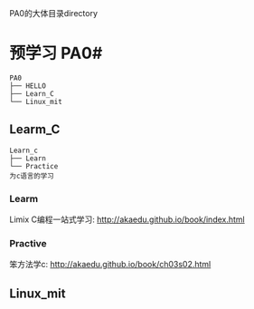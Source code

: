 PA0的大体目录directory

# 预学习 PA0#
	PA0
	├── HELLO
	├── Learn_C
	└── Linux_mit
## Learm_C
	Learn_c
	├── Learn
	└── Practice
	为c语言的学习
### Learm

Limix C编程一站式学习: http://akaedu.github.io/book/index.html

### Practive

笨方法学c: http://akaedu.github.io/book/ch03s02.html

## Linux_mit
	
[mit公开课]: https://missing-semester-cn.github.io/2020/a
[b站视频]: https://www.bilibili.com/video/BV1x7411H7wa?p=3&vd_source=ab9cce66f1d596ced0a60f784d99d365
